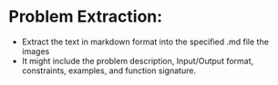 # Problem Extraction:

- Extract the text in markdown format into the specified .md file the images
- It might include the problem description, Input/Output format, constraints, examples, and function signature.
